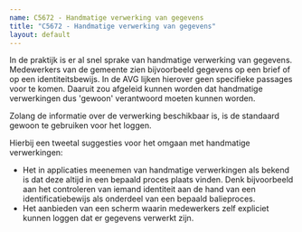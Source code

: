 ```yaml
---
name: C5672 - Handmatige verwerking van gegevens
title: "C5672 - Handmatige verwerking van gegevens"
layout: default
---
```


In de praktijk is er al snel sprake van handmatige verwerking van gegevens. Medewerkers van de gemeente zien bijvoorbeeld gegevens op een brief of op een identiteitsbewijs. In de AVG lijken hierover geen specifieke passages voor te komen. Daaruit zou afgeleid kunnen worden dat handmatige verwerkingen dus 'gewoon' verantwoord moeten kunnen worden.

Zolang de informatie over de verwerking beschikbaar is, is de standaard gewoon te gebruiken voor het loggen.

Hierbij een tweetal suggesties voor het omgaan met handmatige verwerkingen:
* Het in applicaties meenemen van handmatige verwerkingen als bekend is dat deze altijd in een bepaald proces plaats vinden. Denk bijvoorbeeld aan het controleren van iemand identiteit aan de hand van een identificatiebewijs als onderdeel van een bepaald balieproces.
* Het aanbieden van een scherm waarin medewerkers zelf expliciet kunnen loggen dat er gegevens verwerkt zijn. 


